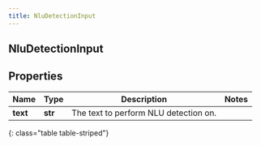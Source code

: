 ```yaml
---
title: NluDetectionInput
---
```

## NluDetectionInput

## Properties

|Name | Type | Description | Notes|
|------------ | ------------- | ------------- | -------------|
| **text** | **str** | The text to perform NLU detection on. | |
{: class="table table-striped"}


